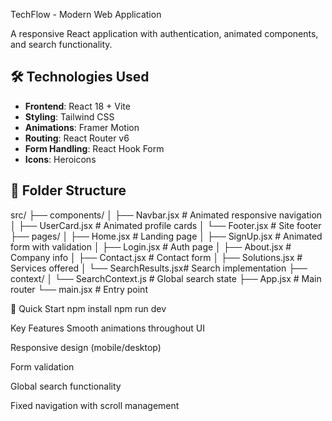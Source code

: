 TechFlow - Modern Web Application

A responsive React application with authentication, animated components, and search functionality.

## 🛠 Technologies Used
- **Frontend**: React 18 + Vite
- **Styling**: Tailwind CSS
- **Animations**: Framer Motion
- **Routing**: React Router v6
- **Form Handling**: React Hook Form
- **Icons**: Heroicons

## 📂 Folder Structure
src/
├── components/
│ ├── Navbar.jsx # Animated responsive navigation
│ ├── UserCard.jsx # Animated profile cards
│ └── Footer.jsx # Site footer
├── pages/
│ ├── Home.jsx # Landing page
│ ├── SignUp.jsx # Animated form with validation
│ ├── Login.jsx # Auth page
│ ├── About.jsx # Company info
│ ├── Contact.jsx # Contact form
│ ├── Solutions.jsx # Services offered
│ └── SearchResults.jsx# Search implementation
├── context/
│ └── SearchContext.js # Global search state
├── App.jsx # Main router
└── main.jsx # Entry point

🚀 Quick Start
npm install
npm run dev

Key Features
Smooth animations throughout UI

Responsive design (mobile/desktop)

Form validation

Global search functionality

Fixed navigation with scroll management
